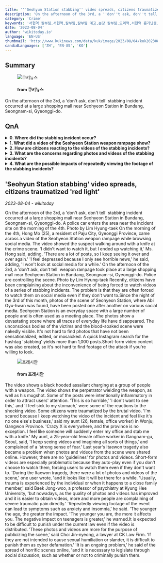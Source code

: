 ```yaml
---
title: '''Seohyun Station stabbing'' video spreads, citizens traumatized ''red light'''
description: 'On the afternoon of the 3rd, a ''don''t ask, don''t tell'' stabbing incident occurred at a large shopping mall near Seohyeon Station in Bundang, Seongnam-si, Gyeonggi-do.'
category: 'Crime'
keywords: '서현역 칼부림,서현역,칼부림,칼부림 예고,분당 칼부림,오리역,서현역 흉기난동,살인예고,오리역 칼부림,분당,성남 칼부림,묻지마 칼부림,분당 서현역,서현역 흉기,잠실역 살인 예고,흉기난동,분당 서현역 칼부림,ak플라자,서현역칼부림,오리역 살인예고'
date: '2023-08-04'
author: 'wikitoday.io'
language: 'EN-US'
thumbnail: 'http://www.kukinews.com/data/kuk/image/2023/08/04/kuk202308040284.jpg'
candidLanguages: ['ZH', 'EN-US', 'KO']
---
```


## Summary



<figure>
    <img src="http://www.kukinews.com/data/kuk/image/2023/08/04/kuk202308040284.jpg" alt="쿠키뉴스" />
    <figcaption>
        <h4> from 쿠키뉴스</h4>
    </figcaption>
</figure>


On the afternoon of the 3rd, a 'don't ask, don't tell' stabbing incident occurred at a large shopping mall near Seohyeon Station in Bundang, Seongnam-si, Gyeonggi-do.


## QnA

    
<details>
        <summary><b>0. Where did the stabbing incident occur?</b></summary>
        The stabbing incident occurred at a large shopping mall near Seohyeon Station in Bundang, Seongnam-si, Gyeonggi-do.
    </details>
    
<details>
        <summary><b>1. What did a video of the Seohyeon Station weapon rampage show?</b></summary>
        The video showed the suspect walking around with a knife at the crime scene.
    </details>
    
<details>
        <summary><b>2. How are citizens reacting to the videos of the stabbing incidents?</b></summary>
        Citizens have been complaining about the inconvenience of being forced to watch the videos, and some have been traumatized by the brutal footage.
    </details>
    
<details>
        <summary><b>3. What are the concerns regarding photos and videos of the stabbing incidents?</b></summary>
        There are no guidelines for photos and videos, and short-form videos auto-play even if users don't choose to watch them, causing distress and trauma.
    </details>
    
<details>
        <summary><b>4. What are the possible impacts of repeatedly viewing the footage of the stabbing incidents?</b></summary>
        Repeatedly viewing the footage can lead to symptoms such as anxiety and insomnia, with a greater negative impact on younger individuals, particularly teenagers.
    </details>
    


## 'Seohyun Station stabbing' video spreads, citizens traumatized 'red light'

_2023-08-04 - wikitoday_

On the afternoon of the 3rd, a 'don't ask, don't tell' stabbing incident occurred at a large shopping mall near Seohyeon Station in Bundang, Seongnam-si, Gyeonggi-do. A police car enters the area near the incident site on the morning of the 4th. Photo by Lim Hyung-taek On the morning of the 4th, Hong Mo (25), a resident of Paju City, Gyeonggi Province, came across a video of the Seohyeon Station weapon rampage while browsing social media. The video showed the suspect walking around with a knife at the crime scene. 'I didn't want to watch it, but I ended up watching it,' Ms. Hong said, adding, 'There are a lot of posts, so I keep seeing it over and over again.' 'I feel depressed because I only see horrible news,' he said, adding, 'I won't look at social media for a while.' On the afternoon of the 3rd, a 'don't ask, don't tell' weapon rampage took place at a large shopping mall near Seohyeon Station in Bundang, Seongnam-si, Gyeonggi-do. Police are controlling the scene. Photo by Lim Hyung-taek Recently, citizens have been complaining about the inconvenience of being forced to watch videos of a series of stabbing incidents. The problem is that they are often forced to watch them on social media even if they don't want to.Since the night of the 3rd of this month, photos of the scene of Seohyeon Station, where Abi Gyu-hwan was found, have been posted one after another on various social media. Seohyeon Station is an everyday space with a large number of people and is often used as a meeting place. The photos show a devastating scene where all traces of everyday life have disappeared. The unconscious bodies of the victims and the blood-soaked scene were nakedly visible. It's not hard to find photos that have not been sensationalized, edited, or mosaicked. A quick Instagram search for the hashtag 'stabbing' yields more than 1,000 posts.Short-form video content was also created, so it's not hard to find footage of the attack if you're willing to look.


<figure>
    <img src="https://cdn.pressian.com/_resources/10/2023/08/04/2023080409461486351_l.jpg" alt="프레시안" />
    <figcaption>
        <h4> from 프레시안</h4>
    </figcaption>
</figure>


The video shows a black hooded assailant charging at a group of people with a weapon. The video shows the perpetrator wielding the weapon, as well as his mugshot. Some of the posts were intentionally inflammatory in order to attract users' attention. 'This is so horrible,' 'I don't want to see this,' and 'I feel sick to my stomach,' were some of the reactions to the shocking video. Some citizens were traumatized by the brutal video. 'I'm scared because I keep watching the video of the incident and feel like it's no one else's business,' said my aunt (26, female, office worker) in Wonju, Gangwon Province. 'Crazy X is everywhere, and the province is no exception. I feel like someone will suddenly enter my office and stab me with a knife.' My aunt, a 25-year-old female office worker in Gangnam-gu, Seoul, said, 'I keep seeing videos and imagining all sorts of things,' and complained of a 'strong sense of fear.' Last year's Itaewon tragedy also became a problem when photos and videos from the scene were shared online. However, there are no 'guidelines' for photos and videos. Short-form videos are especially problematic because they auto-play even if you don't choose to watch them, forcing users to watch them even if they don't want to. 'During the Itaewon tragedy, there were a lot of photos and videos of the scene,' one user wrote, 'and it looks like it will be there for a while. 'Usually, trauma is experienced by the individual or when it happens to a close family member,' said Baek Jong-woo, a professor of psychiatry at Kyung Hee University, 'but nowadays, as the quality of photos and videos has improved and it is easier to obtain videos, more and more people are complaining of severe traumatic pain directly.' 'Repeatedly viewing footage of the event can lead to symptoms such as anxiety and insomnia,' he said. 'The younger the age, the greater the impact. 'The younger you are, the more it affects you. The negative impact on teenagers is greater,' he warned.It is expected to be difficult to punish under the current law even if the video is distributed. 'These photos and videos are more for the purpose of publicizing the scene,' said Choi Jin-nyeong, a lawyer at CK Law Firm. 'If they are not intended to cause sexual humiliation or slander, it is difficult to punish them as cyber defamation.' 'It is an ongoing problem,' he said of the spread of horrific scenes online, 'and it is necessary to legislate through social discussion, such as whether or not to criminally punish them.